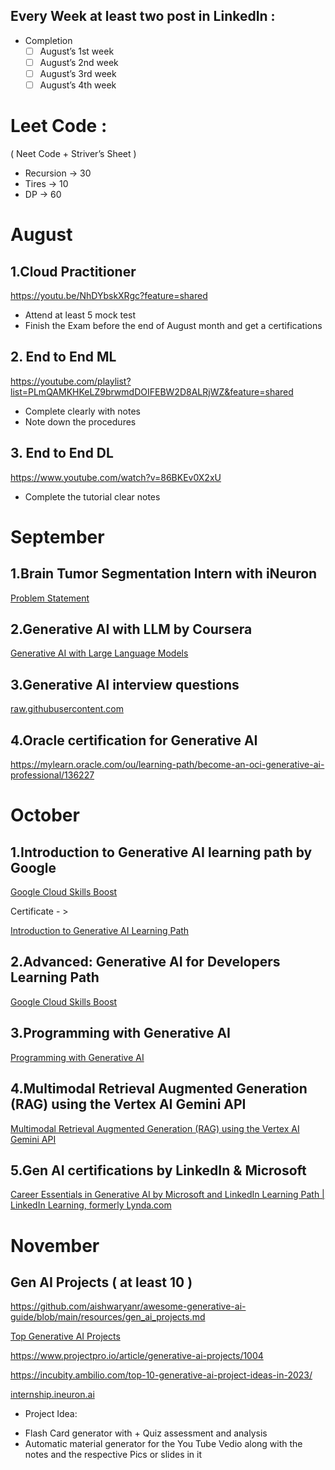 ## Every Week at least two post in LinkedIn :

- Completion
    - [ ]  August’s 1st week
    - [ ]  August’s 2nd week
    - [ ]  August’s 3rd week
    - [ ]  August’s 4th week

# Leet Code :

( Neet Code + Striver’s Sheet ) 

- Recursion → 30
- Tires →  10
- DP → 60

# August

## 1.Cloud Practitioner

https://youtu.be/NhDYbskXRgc?feature=shared

- Attend at least 5 mock test
- Finish the Exam before the end of August month and get a certifications

## 2. End to End ML

https://youtube.com/playlist?list=PLmQAMKHKeLZ9brwmdDOIFEBW2D8ALRjWZ&feature=shared

- Complete clearly with notes
- Note down the procedures

## 3. End to End DL

https://www.youtube.com/watch?v=86BKEv0X2xU

- Complete the  tutorial clear notes

# September

## 1.Brain Tumor Segmentation Intern with iNeuron

[Problem Statement](https://prod-files-secure.s3.us-west-2.amazonaws.com/91bbb8d8-3e00-4a82-8b87-bc9b29aa3ddc/dd5ba80d-e484-442d-84e3-3fe41b5767db/Untitled.pdf)

## 2.Generative AI with LLM by Coursera

[Generative AI with Large Language Models](https://www.coursera.org/learn/generative-ai-with-llms)

## 3.Generative AI interview questions

[raw.githubusercontent.com](https://raw.githubusercontent.com/aishwaryanr/awesome-generative-ai-guide/main/interview_prep/60_gen_ai_questions.md)

## 4.Oracle certification for Generative AI

https://mylearn.oracle.com/ou/learning-path/become-an-oci-generative-ai-professional/136227

# October

## 1.Introduction to Generative AI learning path by Google

[Google Cloud Skills Boost](https://www.cloudskillsboost.google/paths/118)

Certificate - > 

[Introduction to Generative AI Learning Path](https://www.coursera.org/specializations/introduction-to-generative-ai)

## 2.**Advanced: Generative AI for Developers Learning Path**

[Google Cloud Skills Boost](https://www.cloudskillsboost.google/paths/183)

## 3.Programming with Generative AI

[Programming with Generative AI](https://www.coursera.org/learn/programming-with-generative-ai#credits)

## **4.Multimodal Retrieval Augmented Generation (RAG) using the Vertex AI Gemini API**

[Multimodal Retrieval Augmented Generation (RAG) using the Vertex AI Gemini API](https://www.coursera.org/projects/googlecloud-multimodal-retrieval-augmented-generation-rag-using-the-vertex-qha5g)

## 5.Gen AI certifications by LinkedIn & Microsoft

[Career Essentials in Generative AI by Microsoft and LinkedIn Learning Path | LinkedIn Learning, formerly Lynda.com](https://www.linkedin.com/learning/paths/career-essentials-in-generative-ai-by-microsoft-and-linkedin)

# November

## Gen AI Projects ( at least 10 )

https://github.com/aishwaryanr/awesome-generative-ai-guide/blob/main/resources/gen_ai_projects.md

[Top Generative AI Projects](https://www.geeksforgeeks.org/generative-ai-projects/)

https://www.projectpro.io/article/generative-ai-projects/1004

https://incubity.ambilio.com/top-10-generative-ai-project-ideas-in-2023/

[internship.ineuron.ai](https://internship.ineuron.ai/dashboard)

- Project Idea:
* Flash Card generator with + Quiz assessment and analysis
* Automatic material generator for the You Tube Vedio along with the notes and the respective Pics or slides in it
